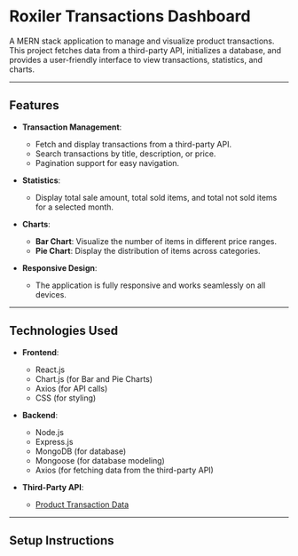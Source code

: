 # Roxiler Transactions Dashboard

A MERN stack application to manage and visualize product transactions. This project fetches data from a third-party API, initializes a database, and provides a user-friendly interface to view transactions, statistics, and charts.

---

## Features

- **Transaction Management**:
  - Fetch and display transactions from a third-party API.
  - Search transactions by title, description, or price.
  - Pagination support for easy navigation.

- **Statistics**:
  - Display total sale amount, total sold items, and total not sold items for a selected month.

- **Charts**:
  - **Bar Chart**: Visualize the number of items in different price ranges.
  - **Pie Chart**: Display the distribution of items across categories.

- **Responsive Design**:
  - The application is fully responsive and works seamlessly on all devices.

---

## Technologies Used

- **Frontend**:
  - React.js
  - Chart.js (for Bar and Pie Charts)
  - Axios (for API calls)
  - CSS (for styling)

- **Backend**:
  - Node.js
  - Express.js
  - MongoDB (for database)
  - Mongoose (for database modeling)
  - Axios (for fetching data from the third-party API)

- **Third-Party API**:
  - [Product Transaction Data](https://s3.amazonaws.com/roxiler.com/product_transaction.json)

---

## Setup Instructions
